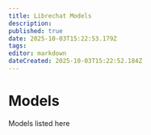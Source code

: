 ```yaml
---
title: Librechat Models
description: 
published: true
date: 2025-10-03T15:22:53.179Z
tags: 
editor: markdown
dateCreated: 2025-10-03T15:22:52.184Z
---
```


# Models
Models listed here